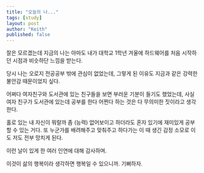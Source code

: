 ```yaml
---
title: "오늘의 나..."
tags: [study]
layout: post
author: "Keith"
published: false
---
```


잘은 모르겠는데 지금의 나는 아마도 내가 대학교 1학년 겨울에 하드웨어를 처음 시작하던 시점과 비슷하단 느낌을 받는다.

당시 나는 오로지 전공공부 밖에 관심이 없었는데, 그렇게 된 이유도 지금과 같은 강력한 불안감 때문이었지 싶다.

어쩌다 여자친구와 도서관에 있는 친구들을 보면 부러운 기분이 들기도 했었는데, 사실 여자 친구가 도서관에 있는데 공부를 한다 어쩐다 하는 것은 다 무의미한 짓이라고 생각한다.

홀로 있는 내 자신이 뭐랄까 좀 (능력) 없어보이고 하더라도 혼자 있기에 재미있게 공부할 수 있는 거다. 또 누군가를 배려해주고 맞춰주고 하다가는 이 때 생긴 감정 소모로 이도 저도 전부 망치게 된다.

이런 날이 있게 한 여러 인연에 대해 감사하며. 

이것이 삶의 행복이라 생각하면 행복일 수 있으니까. 기뻐하자.